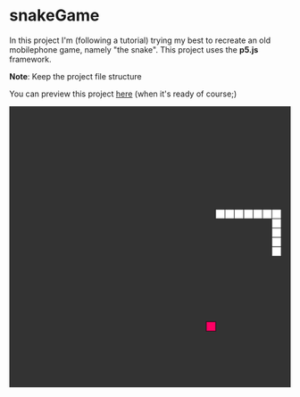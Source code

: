 # snakeGame
In this project I'm (following a tutorial) trying my best to recreate an old mobilephone game, namely "the snake". This project uses the **p5.js** framework.


**Note**: Keep the project file structure



You can preview this project [here](https://fipie.github.io/snakeGame/) (when it's ready of course;)

![screenShot](/images/01.png)
